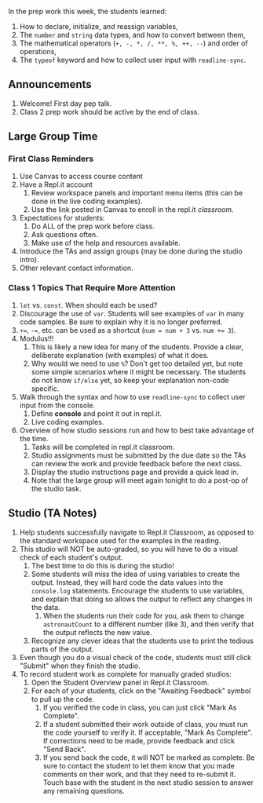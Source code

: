 In the prep work this week, the students learned:
1. How to declare, initialize, and reassign variables,
1. The ``number`` and ``string`` data types, and how to convert between them,
1. The mathematical operators (``+, -, *, /, **, %, ++, --``) and order of operations,
1. The ``typeof`` keyword and how to collect user input with ``readline-sync``.

## Announcements
1. Welcome! First day pep talk.
1. Class 2 prep work should be active by the end of class.

## Large Group Time
### First Class Reminders
1. Use Canvas to access course content
1. Have a Repl.it account
   1. Review workspace panels and important menu items (this can be done in the live coding examples).
   1. Use the link posted in Canvas to enroll in the repl.it _classroom_.
1. Expectations for students:
   1. Do ALL of the prep work before class.
   1. Ask questions often.
   1. Make use of the help and resources available.
1. Introduce the TAs and assign groups (may be done during the studio intro).
1. Other relevant contact information.

### Class 1 Topics That Require More Attention 
1. ``let`` vs. ``const``. When should each be used?
1. Discourage the use of ``var``. Students will see examples of ``var`` in many code samples. Be sure to explain why it is no longer preferred.
1. ``+=``, ``-=``, etc. can be used as a shortcut (``num = num + 3`` vs. ``num += 3``).
1. Modulus!!!
   1. This is likely a new idea for many of the students. Provide a clear, deliberate explanation (with examples) of what it does.
   1. Why would we need to use ``%``? Don't get too detailed yet, but note some simple scenarios where it might be necessary. The students do not know ``if/else`` yet, so keep your explanation non-code specific.
1. Walk through the syntax and how to use ``readline-sync`` to collect user input from the console.
   1. Define **console** and point it out in repl.it.
   1. Live coding examples.
1. Overview of how studio sessions run and how to best take advantage of the time.
   1. Tasks will be completed in repl.it classroom.
   1. Studio assignments must be submitted by the due date so the TAs can review the work and provide feedback before the next class.
   1. Display the studio instructions page and provide a quick lead in.
   1. Note that the large group will meet again tonight to do a post-op of the studio task.

## Studio (TA Notes)
1. Help students successfully navigate to Repl.it Classroom, as opposed to the standard workspace used for the examples in the reading.
1. This studio will NOT be auto-graded, so you will have to do a visual check of each student's output.
   1. The best time to do this is during the studio!
   1. Some students will miss the idea of using variables to create the output. Instead, they will hard code the data values into the ``console.log`` statements. Encourage the students to use variables, and explain that doing so allows the output to reflect any changes in the data.
      1. When the students run their code for you, ask them to change ``astronautCount`` to a different number (like 3), and then verify that the output reflects the new value.
   1. Recognize any clever ideas that the students use to print the tedious parts of the output.
1. Even though you do a visual check of the code, students must still click "Submit" when they finish the studio.
1. To record student work as complete for manually graded studios:
   1. Open the Student Overview panel in Repl.it Classroom.
   1. For each of your students, click on the "Awaiting Feedback" symbol to pull up the code.
      1. If you verified the code in class, you can just click "Mark As Complete".
      1. If a student submitted their work outside of class, you must run the code yourself to verify it. If acceptable, "Mark As Complete". If corrections need to be made, provide feedback and click "Send Back".
      1. If you send back the code, it will NOT be marked as complete. Be sure to contact the student to let them know that you made comments on their work, and that they need to re-submit it. Touch base with the student in the next studio session to answer any remaining questions.